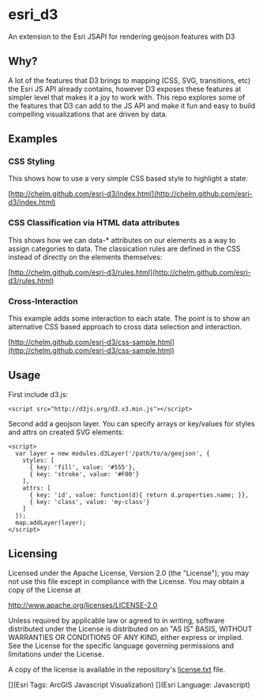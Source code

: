 esri_d3
=======

An extension to the Esri JSAPI for rendering geojson features with D3

## Why?

A lot of the features that D3 brings to mapping (CSS, SVG, transitions, etc) the Esri JS API already contains, however D3 exposes these features at simpler level that makes it a joy to work with. This repo explores some of the features that D3 can add to the JS API and make it fun and easy to build compelling visualizations that are driven by data.


## Examples

### CSS Styling
This shows how to use a very simple CSS based style to highlight a state:

[http://chelm.github.com/esri-d3/index.html](http://chelm.github.com/esri-d3/index.html)

### CSS Classification via HTML data attributes
This shows how we can data-* attributes on our elements as a way to assign categories to data. The classication rules are defined in the CSS instead of directly on the elements themselves:

[http://chelm.github.com/esri-d3/rules.html](http://chelm.github.com/esri-d3/rules.html)

### Cross-Interaction
This example adds some interaction to each state. The point is to show an alternative CSS based approach to cross data selection and interaction.

[http://chelm.github.com/esri-d3/css-sample.html](http://chelm.github.com/esri-d3/css-sample.html)

## Usage

First include d3.js:

    <script src="http://d3js.org/d3.v3.min.js"></script>

Second add a geojson layer. You can specify arrays or key/values for styles and attrs on created SVG elements:

    <script>
      var layer = new modules.d3Layer('/path/to/a/geojson', {
        styles: [
          { key: 'fill', value: '#555'},
          { key: 'stroke', value: '#F00'}
        ],
        attrs: [
          { key: 'id', value: function(d){ return d.properties.name; }},
          { key: 'class', value: 'my-class'}
        ]
      });
      map.addLayer(layer);
    </script>

## Licensing

Licensed under the Apache License, Version 2.0 (the "License");
you may not use this file except in compliance with the License.
You may obtain a copy of the License at

   http://www.apache.org/licenses/LICENSE-2.0

Unless required by applicable law or agreed to in writing, software
distributed under the License is distributed on an "AS IS" BASIS,
WITHOUT WARRANTIES OR CONDITIONS OF ANY KIND, either express or implied.
See the License for the specific language governing permissions and
limitations under the License.

A copy of the license is available in the repository's [license.txt](./LICENSE.txt) file.

[](Esri Tags: ArcGIS Javascript Visualization)
[](Esri Language: Javascript)
